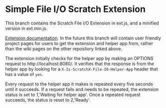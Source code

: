 # Simple File I/O Scratch Extension
This branch contains the Scratch File I/O Extension in ext.js, and a minified version in ext.min.js.

[Extension documentation](https://github.com/Znapi/scratchx/wiki/File-I-O/). In the future this branch will contain user friendly project pages for users to get the extension and helper app from, rather than the wiki pages on the other repository linked above.

The extension initially checks for the helper app by making an OPTIONS request to http://localhost:8080/. It verifies that the response is from the helper app by looking for a `X-Is-ScratchX-File-IO-Helper-App` header that has a value of `yes`.

Every request to the helper app it makes is repeated every five seconds until it succeeds. If a request fails and needs to be repeated, the extension status is set to 1,'Waiting for helper app'. Once a repeated request succeeds, the status is reset to 2,'Ready'.